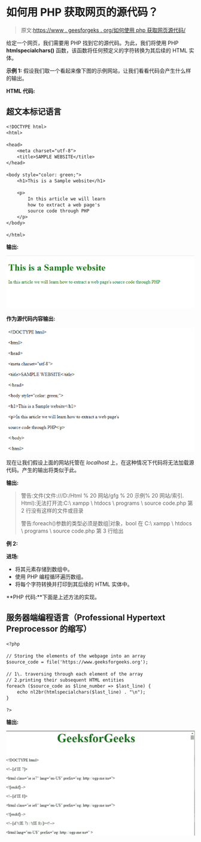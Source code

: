 # 如何用 PHP 获取网页的源代码？

> 原文:[https://www . geesforgeks . org/如何使用 php 获取网页源代码/](https://www.geeksforgeeks.org/how-to-get-the-source-code-of-a-web-page-using-php/)

给定一个网页，我们需要用 PHP 找到它的源代码。为此，我们将使用 PHP **htmlspecialchars()** 函数，该函数将任何预定义的字符转换为其后续的 HTML 实体。

**示例 1:** 假设我们取一个看起来像下图的示例网站，让我们看看代码会产生什么样的输出。

**HTML 代码:**

## 超文本标记语言

```
<!DOCTYPE html>
<html>

<head>
    <meta charset="utf-8">
    <title>SAMPLE WEBSITE</title>
</head>

<body style="color: green;">
    <h1>This is a Sample website</h1>

    <p>
        In this article we will learn 
        how to extract a web page's 
        source code through PHP
    </p>
</body>

</html>
```

**输出:**

![](img/300a1e2fa823a6f4a0cf43e990d0a524.png)

**作为源代码内容输出:**

![](img/4e54e1aa35848df0c20c7fb302acc38d.png)

现在让我们假设上面的网站托管在 *localhost* 上，在这种情况下代码将无法加载源代码。产生的输出将类似于此。

**输出:**

> 警告:文件(文件:///D:/Html % 20 网站/gfg % 20 示例% 20 网站/索引. Html):无法打开流:C:\ xampp \ htdocs \ programs \ source code.php 第 2 行没有这样的文件或目录
> 
> 警告:foreach()参数的类型必须是数组|对象，bool 在 C:\ xampp \ htdocs \ programs \ source code.php 第 3 行给出

**例 2:**

**进场:**

*   将其元素存储到数组中。
*   使用 PHP 编程循环遍历数组。
*   将每个字符转换并打印到其后续的 HTML 实体中。

**PHP 代码:**下面是上述方法的实现。

## 服务器端编程语言（Professional Hypertext Preprocessor 的缩写）

```
<?php

// Storing the elements of the webpage into an array
$source_code = file('https://www.geeksforgeeks.org');

// 1\. traversing through each element of the array
// 2.printing their subsequent HTML entities
foreach ($source_code as $line_number => $last_line) {
    echo nl2br(htmlspecialchars($last_line) . "\n");
}

?>
```

**输出:**

![](img/9b965b3b8de9fb85ddf9d68c9c2d42f6.png)